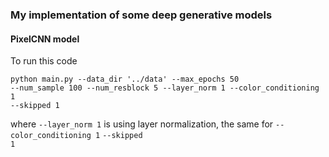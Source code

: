 ### My implementation of some deep generative models

#### PixelCNN model

To run this code 

<code>python main.py --data_dir '../data' --max_epochs 50 --num_sample 100 --num_resblock 5 --layer_norm 1 --color_conditioning 1 --skipped 1</code>

where <code>--layer_norm 1</code> is using layer normalization, the same for <code>--color_conditioning 1</code> <code>--skipped 1</code>